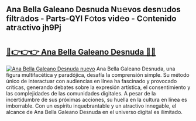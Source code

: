 ## Ana Bella Galeano Desnuda N𝚞𝚎vos desn𝚞dos filtr𝚊dos - Parts-QYl F𝚘tos vid𝚎o - C𝚘ntenido atr𝚊ctivo jh9Pj

# <h2><a href="http://mb0cq8.tromn.icu/?c=Ana+Bella+Galeano+Desnuda">🔗👉👉👉 Ana Bella Galeano Desnuda 🔗🔗</a></h2>

[![Ana Bella Galeano Desnuda nuevo](https://i.imgur.com/pEAQMta.gif)](http://mb0cq8.tromn.icu/?c=Ana+Bella+Galeano+Desnuda)
Ana Bella Galeano Desnuda, una figura multifacética y paradójica, desafía la comprensión simple. Su método único de interactuar con audiencias en línea ha fascinado y provocado críticas, generando debates sobre la expresión artística, el consentimiento y las complejidades de las comunidades digitales. A pesar de la incertidumbre de sus próximas acciones, su huella en la cultura en línea es imborrable. Con un espíritu inquebrantable y un atractivo innegable, el alcance de Ana Bella Galeano Desnuda en el universo digital es ilimitado.
